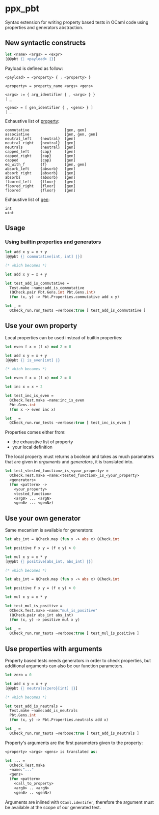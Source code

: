 ppx_pbt
=========
Syntax extension for writing property based tests in OCaml code using properties
and generators abstraction.

New syntactic constructs
--------------------------
```ocaml
let <name> <args> = <expr>
[@@pbt {| <payload> |}]
```

Payload is defined as follow:
```
<payload> = <property> { ; <property> }

<property> = property_name <args> <gens>

<args> := { arg_identifier { , <args> } }
| _ 

<gens> = [ gen_identifier { , <gens> } ]
| _
```

Exhaustive list of [property](https://gitlab.com/vch9/qbc/-/tree/dev/src/pbt/pbt.mli):
```
commutative                [gen, gen]
associative                [gen, gen, gen]
neutral_left    {neutral}  [gen]
neutral_right   {neutral}  [gen]
neutrals        {neutral}  [gen]
capped_left     {cap}      [gen]
capped_right    {cap}      [gen]
capped          {cap}      [gen]
eq_with_f       {f}        [gen, gen]
absorb_left     {absorb}   [gen]
absorb_right    {absorb}   [gen]
absorbs         {absorb}   [gen]
floored_left    {floor}    [gen]
floored_right   {floor}    [gen]
floored         {floor}    [gen]
```

Exhaustive list of [gen](https://gitlab.com/vch9/qbc/-/tree/dev/src/pbt/pbt.mli):
```
int
uint
```

Usage
---------

### Using builtin properties and generators

```ocaml
let add x y = x + y
[@@pbt {| commutative[int, int] |}]

(* which becomes *)

let add x y = x + y

let test_add_is_commutative =
  Test.make ~name:add_is_commutative
  (QCheck.pair Pbt.Gens.int Pbt.Gens.int)
  (fun (x, y) -> Pbt.Properties.commutative add x y)

let _ =
  QCheck_run.run_tests ~verbose:true [ test_add_is_commutative ]
```

Use your own property
-----------------------

Local properties can be used instead of builtin properties:

```ocaml
let even f x = (f x) mod 2 = 0

let add x y = x + y
[@@pbt {| is_even[int] |}

(* which becomes *)

let even f x = (f x) mod 2 = 0

let inc x = x + 2

let test_inc_is_even =
  QCheck.Test.make ~name:inc_is_even
  Pbt.Gens.int
  (fun x -> even inc x)

let _ =
  QCheck_run.run_tests ~verbose:true [ test_inc_is_even ]
```

Properties comes either from:
* the exhaustive list of property
* your local definition

The local property must returns a boolean and takes as much paramaters that are
given in *arguments* and *generators*, it is translated into.

```ocaml
let test_<tested_function>_is_<your_property> =
  QCheck.Test.make ~name:<tested_function>_is_<your_property>
  <generators>
  (fun <pattern> ->
    <your_property>
    <tested_function>
    <arg0> ... <argN>
    <gen0> ... <genN>)
```

Use your own generator
------------------------

Same mecanism is available for generators:

```ocaml
let abs_int = QCheck.map (fun x -> abs x) QCheck.int

let positive f x y = (f x y) > 0

let mul x y = x * y
[@@pbt {| positive[abs_int, abs_int] |}]

(* which becomes *)

let abs_int = QCheck.map (fun x -> abs x) QCheck.int

let positive f x y = (f x y) > 0

let mul x y = x * y

let test_mul_is_positive =
  QCheck.Test.make ~name:"mul_is_positive"
  (QCheck.pair abs_int abs_int)
  (fun (x, y) -> positive mul x y)
  
let _ =
  QCheck_run.run_tests ~verbose:true [ test_mul_is_positive ]
```

Use properties with arguments
--------------------------------

Property based tests needs generators in order to check properties, but
additional arguments can also be our function parameters.

```ocaml
let zero = 0

let add x y = x + y
[@@pbt {| neutrals{zero}[int] |}]

(* which becomes *)

let test_add_is_neutrals =
  Test.make ~name:add_is_neutrals
  Pbt.Gens.int
  (fun (x, y) -> Pbt.Properties.neutrals add x)

let _ =
  QCheck_run.run_tests ~verbose:true [ test_add_is_neutrals ]
```

Property's arguments are the first parameters given to the property:

```ocaml
<property> <args> <gens> is translated as:

let ... =
  QCheck.Test.make
  ~name:"..."
  <gens>
  (fun <pattern>
    <call_to_property>
	<arg0> .. <argN>
	<gen0> .. <genN>)
```

Arguments are inlined with `OCaml.identifer`, therefore the argument must be
available at the scope of our generated test.
